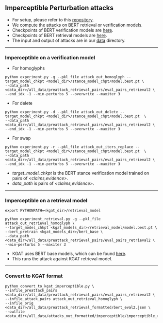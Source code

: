 ## Imperceptible Perturbation attacks 
- For setup, please refer to this [repository](https://github.com/nickboucher/imperceptible).
- We compute the attacks on BERT retrieval or verification models.
- Checkpoints of BERT verification models are [here](https://oc.cs.uni-saarland.de/owncloud/index.php/s/WKqPaHijfBPxoW5).
- Checkpoints of BERT retrieval models are [here](https://oc.cs.uni-saarland.de/owncloud/index.php/s/cZ5Jb5kCRkcmRnm).
- The input and output of attacks are in our [data](https://drive.google.com/drive/folders/1xbSzefjPm4Ii5WQSKX2C5wT5MydBkqcT?usp=sharing) directory.

- - - 

### Imperceptible on a verification model 
- For homoglyphs 
```
python experiment.py -g --pkl_file attack_out_homoglyph --target_model_chkpt <model_dir>/stance_model_chpt/model.best.pt \
--data_path <data_dir>/all_data/preattack_retrieval_pairs/eval_pairs_retrieval2 \
--end_idx -1 --min-perturbs 5 --overwrite --maxiter 3
```

- For delete
```
python experiment.py -d --pkl_file attack_out_delete --target_model_chkpt <model_dir>/stance_model_chpt/model.best.pt  \
--data_path <data_dir>/all_data/preattack_retrieval_pairs/eval_pairs_retrieval2 \
--end_idx -1 --min-perturbs 5 --overwrite --maxiter 3
```

- For swap
```
python experiment.py -r --pkl_file attack_out_iters_replace --target_model_chkpt <model_dir>/stance_model_chpt/model.best.pt  \
--data_path <data_dir>/all_data/preattack_retrieval_pairs/eval_pairs_retrieval2 \
--end_idx -1 --min-perturbs 5 --overwrite --maxiter 3
```
- *target_model_chkpt* is the BERT stance verification model trained on pairs of *<claims,evidence>*. 
- *data_path* is pairs of *<claims,evidence>*. 
- - - 

### Imperceptible on a retrieval model 

```
export PYTHONPATH=<kgat_dir>/retrieval_model

python experiment_retrieval.py -g --pkl_file attack_out_retrieval_homoglyph \
--target_model_chkpt <kgat_models_dir>/retrieval_model/model.best.pt \
--bert_pretrain <kgat_models_dir>/bert_base \
--data_path <data_dir>/all_data/preattack_retrieval_pairs/eval_pairs_retrieval2 \
--min-perturbs 5 --maxiter 3
```

- KGAT uses BERT base models, which can be found [here](https://oc.cs.uni-saarland.de/owncloud/index.php/s/FJW2sNrKXrqmtSe).
- This runs the attack against KGAT retrieval model. 

- - -

### Convert to KGAT format
```
python convert_to_kgat_imperceptible.py \
--infile_preattack_pairs <data_dir>/all_data/preattack_retrieval_pairs/eval_pairs_retrieval2 \
--infile_attack_pairs attack_out_retrieval_homoglyph \
--infile_orig <data_dir>/all_data/preattack_retrieval_formatted/bert_eval2.json \
--outfile <data_dir>/all_data/attacks_out_formatted/imperceptible/imperceptible_retrieval_homoglyph_kgat.json
```
